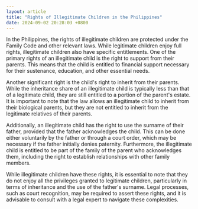 ```yaml
---
layout: article
title: "Rights of Illegitimate Children in the Philippines"
date: 2024-09-02 20:28:03 +0800
---
```


<p>In the Philippines, the rights of illegitimate children are protected under the Family Code and other relevant laws. While legitimate children enjoy full rights, illegitimate children also have specific entitlements. One of the primary rights of an illegitimate child is the right to support from their parents. This means that the child is entitled to financial support necessary for their sustenance, education, and other essential needs.</p><p>Another significant right is the child's right to inherit from their parents. While the inheritance share of an illegitimate child is typically less than that of a legitimate child, they are still entitled to a portion of the parent's estate. It is important to note that the law allows an illegitimate child to inherit from their biological parents, but they are not entitled to inherit from the legitimate relatives of their parents.</p><p>Additionally, an illegitimate child has the right to use the surname of their father, provided that the father acknowledges the child. This can be done either voluntarily by the father or through a court order, which may be necessary if the father initially denies paternity. Furthermore, the illegitimate child is entitled to be part of the family of the parent who acknowledges them, including the right to establish relationships with other family members.</p><p>While illegitimate children have these rights, it is essential to note that they do not enjoy all the privileges granted to legitimate children, particularly in terms of inheritance and the use of the father's surname. Legal processes, such as court recognition, may be required to assert these rights, and it is advisable to consult with a legal expert to navigate these complexities.</p>